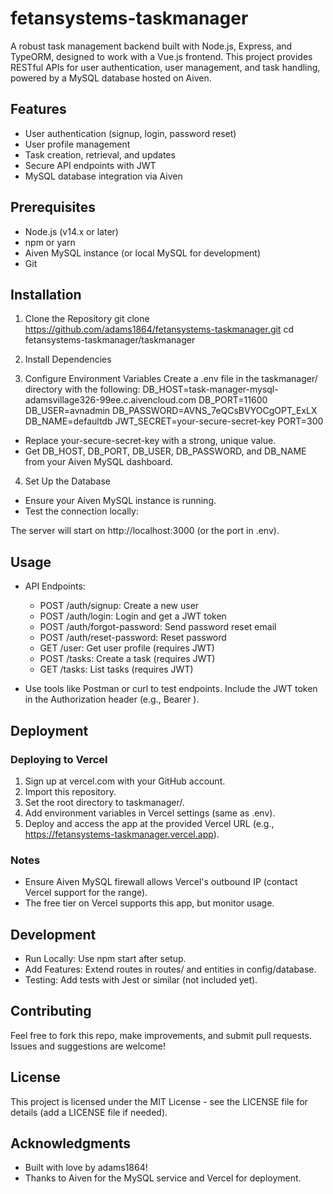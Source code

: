 fetansystems-taskmanager
=======================

A robust task management backend built with Node.js, Express, and TypeORM, designed to work with a Vue.js frontend. This project provides RESTful APIs for user authentication, user management, and task handling, powered by a MySQL database hosted on Aiven.

Features
--------
- User authentication (signup, login, password reset)
- User profile management
- Task creation, retrieval, and updates
- Secure API endpoints with JWT
- MySQL database integration via Aiven

Prerequisites
-------------
- Node.js (v14.x or later)
- npm or yarn
- Aiven MySQL instance (or local MySQL for development)
- Git

Installation
------------

1. Clone the Repository
git clone https://github.com/adams1864/fetansystems-taskmanager.git
cd fetansystems-taskmanager/taskmanager

2. Install Dependencies

3. Configure Environment Variables
Create a .env file in the taskmanager/ directory with the following:
DB_HOST=task-manager-mysql-adamsvillage326-99ee.c.aivencloud.com
DB_PORT=11600
DB_USER=avnadmin
DB_PASSWORD=AVNS_7eQCsBVYOCgOPT_ExLX
DB_NAME=defaultdb
JWT_SECRET=your-secure-secret-key
PORT=300

- Replace your-secure-secret-key with a strong, unique value.
- Get DB_HOST, DB_PORT, DB_USER, DB_PASSWORD, and DB_NAME from your Aiven MySQL dashboard.

4. Set Up the Database
- Ensure your Aiven MySQL instance is running.
- Test the connection locally:

The server will start on http://localhost:3000 (or the port in .env).

Usage
-----

- API Endpoints:
  - POST /auth/signup: Create a new user
  - POST /auth/login: Login and get a JWT token
  - POST /auth/forgot-password: Send password reset email
  - POST /auth/reset-password: Reset password
  - GET /user: Get user profile (requires JWT)
  - POST /tasks: Create a task (requires JWT)
  - GET /tasks: List tasks (requires JWT)

- Use tools like Postman or curl to test endpoints. Include the JWT token in the Authorization header (e.g., Bearer <token>).

Deployment
----------

### Deploying to Vercel
1. Sign up at vercel.com with your GitHub account.
2. Import this repository.
3. Set the root directory to taskmanager/.
4. Add environment variables in Vercel settings (same as .env).
5. Deploy and access the app at the provided Vercel URL (e.g., https://fetansystems-taskmanager.vercel.app).

### Notes
- Ensure Aiven MySQL firewall allows Vercel's outbound IP (contact Vercel support for the range).
- The free tier on Vercel supports this app, but monitor usage.

Development
-----------
- Run Locally: Use npm start after setup.
- Add Features: Extend routes in routes/ and entities in config/database.
- Testing: Add tests with Jest or similar (not included yet).

Contributing
------------
Feel free to fork this repo, make improvements, and submit pull requests. Issues and suggestions are welcome!

License
-------
This project is licensed under the MIT License - see the LICENSE file for details (add a LICENSE file if needed).

Acknowledgments
---------------
- Built with love by adams1864!
- Thanks to Aiven for the MySQL service and Vercel for deployment.
